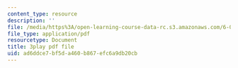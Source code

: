 ```yaml
---
content_type: resource
description: ''
file: /media/https%3A/open-learning-course-data-rc.s3.amazonaws.com/6-01sc-introduction-to-electrical-engineering-and-computer-science-i-spring-2011/ad6ddce7bf5da460b867efc6a9db20cb_8FWfmvj3HYw.pdf
file_type: application/pdf
resourcetype: Document
title: 3play pdf file
uid: ad6ddce7-bf5d-a460-b867-efc6a9db20cb
---
```

